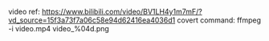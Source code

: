 
video ref:
https://www.bilibili.com/video/BV1LH4y1m7mF/?vd_source=15f3a73f7a06c58e94d62416ea4036d1
covert command:
ffmpeg -i video.mp4 video_%04d.png
